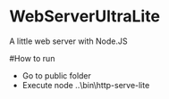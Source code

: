 # WebServerUltraLite
A little web server with Node.JS

#How to run
- Go to public folder
- Execute node ..\bin\http-serve-lite
